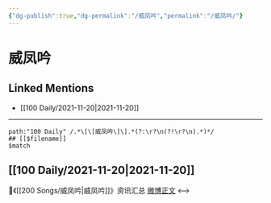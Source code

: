 ```yaml
---
{"dg-publish":true,"dg-permalink":"/威凤吟","permalink":"/威凤吟/"}
---
```


# 威凤吟

## Linked Mentions
- [[100 Daily/2021-11-20\|2021-11-20]]


---

```expander
path:"100 Daily" /.*\[\[威凤吟\]\].*(?:\r?\n(?!\r?\n).*)*/
## [[$filename]]
$match
```
## [[100 Daily/2021-11-20\|2021-11-20]]
🌟《[[200 Songs/威凤吟\|威凤吟]]》资讯汇总 [微博正文](https://weibo.com/detail/4705579857612135)
<-->